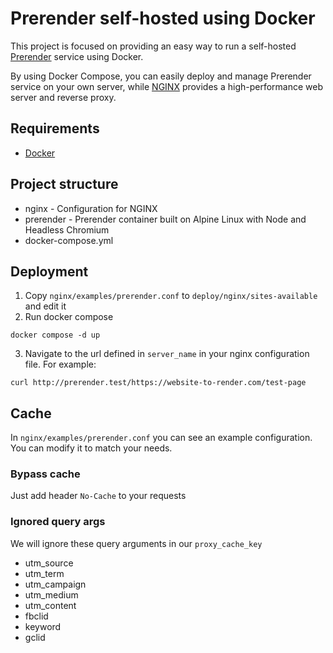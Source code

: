 # Prerender self-hosted using Docker

This project is focused on providing an easy way to run a self-hosted [Prerender](https://github.com/prerender/prerender) service using Docker. 

By using Docker Compose, you can easily deploy and manage Prerender service on your own server, while [NGINX](https://www.docker.com/) provides a high-performance web server and reverse proxy.


## Requirements

- [Docker](https://www.docker.com/)

## Project structure
- nginx - Configuration for NGINX
- prerender - Prerender container built on Alpine Linux with Node and Headless Chromium
- docker-compose.yml 

## Deployment

1. Copy `nginx/examples/prerender.conf` to `deploy/nginx/sites-available` and edit it
2. Run docker compose
```
docker compose -d up
```
3. Navigate to the url defined in `server_name` in your nginx configuration file. For example:
```
curl http://prerender.test/https://website-to-render.com/test-page
```
## Cache

In `nginx/examples/prerender.conf` you can see an example configuration. You can modify it to match your needs.

### Bypass cache
Just add header `No-Cache` to your requests

### Ignored query args
We will ignore these query arguments in our `proxy_cache_key`
- utm_source
- utm_term
- utm_campaign
- utm_medium
- utm_content
- fbclid
- keyword
- gclid
